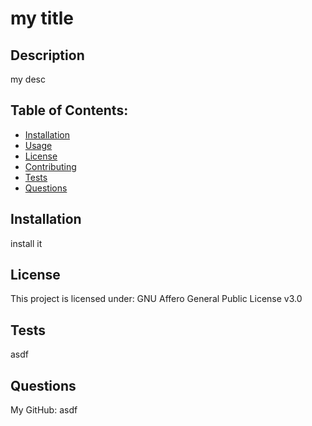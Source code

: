 
  # my title

  

  ## Description
  my desc

  ## Table of Contents:
  - [Installation](#installation)
  - [Usage](#usage)
  - [License](#license)
  - [Contributing](#contributing)
  - [Tests](#tests)
  - [Questions](#questions)

  ## Installation
  install it

   

  ## License
  This project is licensed under: GNU Affero General Public License v3.0

  

  ## Tests
  asdf

  ## Questions
  My GitHub: asdf

  
  
